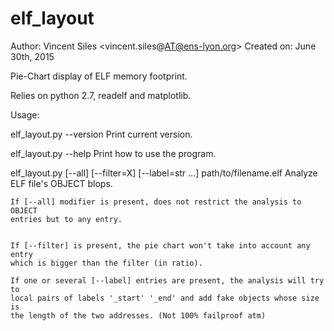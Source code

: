 # elf_layout
Author: Vincent Siles <vincent.siles@AT@ens-lyon.org>
Created on: June 30th, 2015

Pie-Chart display of ELF memory footprint.

Relies on python 2.7, readelf and matplotlib.

Usage: 

elf_layout.py --version
    Print current version.
    
elf_layout.py --help
    Print how to use the program.

elf_layout.py [--all] [--filter=X] [--label=str ...] path/to/filename.elf
    Analyze ELF file's OBJECT blops.

    If [--all] modifier is present, does not restrict the analysis to OBJECT
    entries but to any entry.


    If [--filter] is present, the pie chart won't take into account any entry
    which is bigger than the filter (in ratio).

    If one or several [--label] entries are present, the analysis will try to
    local pairs of labels '_start' '_end' and add fake objects whose size is
    the length of the two addresses. (Not 100% failproof atm)
